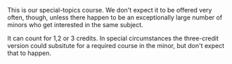 This is our special-topics course.  We don't expect it to be offered very often,
though, unless there happen to be an exceptionally large number of minors who 
get interested in the same subject.

It can count for 1,2 or 3 credits.  In special circumstances the three-credit version
could subsitute for a required course in the minor, but don't expect that to happen.
